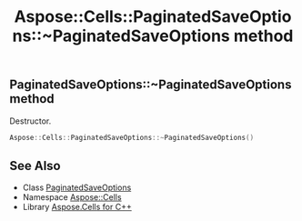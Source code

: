 ﻿---
title: Aspose::Cells::PaginatedSaveOptions::~PaginatedSaveOptions method
linktitle: ~PaginatedSaveOptions
second_title: Aspose.Cells for C++ API Reference
description: 'Aspose::Cells::PaginatedSaveOptions::~PaginatedSaveOptions method. Destructor in C++.'
type: docs
weight: 200
url: /cpp/aspose.cells/paginatedsaveoptions/~paginatedsaveoptions/
---
## PaginatedSaveOptions::~PaginatedSaveOptions method


Destructor.

```cpp
Aspose::Cells::PaginatedSaveOptions::~PaginatedSaveOptions()
```

## See Also

* Class [PaginatedSaveOptions](../)
* Namespace [Aspose::Cells](../../)
* Library [Aspose.Cells for C++](../../../)
